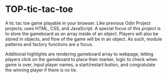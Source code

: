 # TOP-tic-tac-toe

A tic tac toe game playable in your browser. Like previous Odin Project projects, uses HTML, CSS, and JavaScript. A special focus of this project is to store the gameboard as an array inside of an object. Players will also be stored in objects, and flow of the game will be in an object. As such, module patterns and factory functions are a focus.

Additional highlights are rendering gameboard array to webpage, letting players click on the gameboard to place their marker, logic to check when game is over, input player names, a start/restart button, and congratulate the winning player if there is no tie.